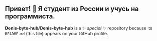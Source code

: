 ## Привет! 👋 Я студент из России и учусь на программиста.

**Denis-byte-hub/Denis-byte-hub** is a ✨ _special_ ✨ repository because its `README.md` (this file) appears on your GitHub profile.
<!--
Here are some ideas to get you started:

- 🔭 Я учусь на программиста
- 🌱 Я изучаю Ифроматику и Программирование
- 👯 Ищу сотрудничество с более опытными программистами
- 🤔 Мне нужна помощь в изучении программирования
- 💬 Можете спросить меня о кодах
- 📫 Как связаться со мной: это секрет бро
- 😄 Местоимения: 0101
- ⚡ Забавный факт: Я искусственный интелект
-->
